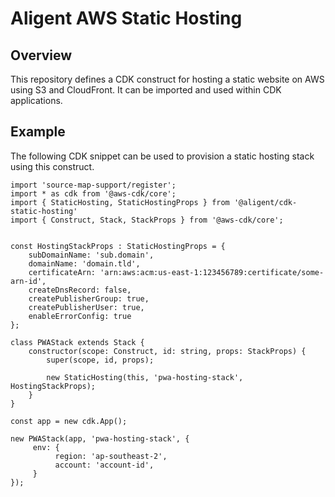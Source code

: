 # Aligent AWS Static Hosting

## Overview

This repository defines a CDK construct for hosting a static website on AWS using S3 and CloudFront. 
It can be imported and used within CDK applications.

## Example
The following CDK snippet can be used to provision a static hosting stack using this construct.

```
import 'source-map-support/register';
import * as cdk from '@aws-cdk/core';
import { StaticHosting, StaticHostingProps } from '@aligent/cdk-static-hosting'
import { Construct, Stack, StackProps } from '@aws-cdk/core';


const HostingStackProps : StaticHostingProps = {
    subDomainName: 'sub.domain',
    domainName: 'domain.tld',
    certificateArn: 'arn:aws:acm:us-east-1:123456789:certificate/some-arn-id',
    createDnsRecord: false,
    createPublisherGroup: true,
    createPublisherUser: true,
    enableErrorConfig: true
};

class PWAStack extends Stack {
    constructor(scope: Construct, id: string, props: StackProps) {
        super(scope, id, props);

        new StaticHosting(this, 'pwa-hosting-stack', HostingStackProps);
    }
}

const app = new cdk.App();

new PWAStack(app, 'pwa-hosting-stack', {
     env: {
          region: 'ap-southeast-2',
          account: 'account-id',
     }
});

```
